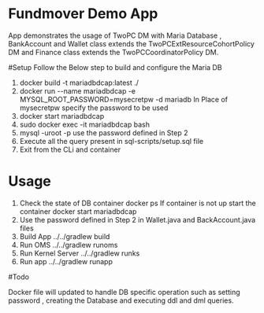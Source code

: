# Fundmover Demo App

  App demonstrates the usage of TwoPC DM with Maria Database ,
  BankAccount and Wallet class  extends the TwoPCExtResourceCohortPolicy DM and 
  Finance class extends the TwoPCCoordinatorPolicy DM. 

#Setup 
  Follow the Below step to build and configure the Maria DB

1. docker build -t mariadbdcap:latest ./
2. docker run --name mariadbdcap -e MYSQL_ROOT_PASSWORD=mysecretpw -d mariadb
   In Place of mysecretpw specify the password to be used 
3. docker start mariadbdcap
4. sudo docker exec -it mariadbdcap bash 
5. mysql -uroot -p
   use the password defined  in Step 2 
6. Execute all  the query  present in sql-scripts/setup.sql file 
7. Exit from the CLi and container 

# Usage 
1. Check the state of DB container 
   docker ps
   If container is not up start the container 
   docker start mariadbdcap
2. Use the password defined in Step 2 in Wallet.java and BackAccount.java files
3. Build App
   ../../gradlew build 
4. Run OMS
   ../../gradlew runoms
5. Run Kernel Server
   ../../gradlew runks
6. Run app
   ../../gradlew runapp
   
#Todo 

Docker file will updated to handle DB specific operation such as setting password ,
creating the Database and executing ddl and dml queries.
    